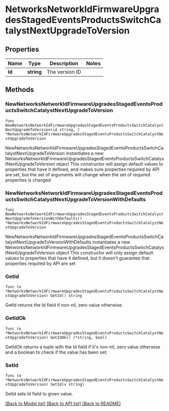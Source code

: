 # NetworksNetworkIdFirmwareUpgradesStagedEventsProductsSwitchCatalystNextUpgradeToVersion

## Properties

Name | Type | Description | Notes
------------ | ------------- | ------------- | -------------
**Id** | **string** | The version ID | 

## Methods

### NewNetworksNetworkIdFirmwareUpgradesStagedEventsProductsSwitchCatalystNextUpgradeToVersion

`func NewNetworksNetworkIdFirmwareUpgradesStagedEventsProductsSwitchCatalystNextUpgradeToVersion(id string, ) *NetworksNetworkIdFirmwareUpgradesStagedEventsProductsSwitchCatalystNextUpgradeToVersion`

NewNetworksNetworkIdFirmwareUpgradesStagedEventsProductsSwitchCatalystNextUpgradeToVersion instantiates a new NetworksNetworkIdFirmwareUpgradesStagedEventsProductsSwitchCatalystNextUpgradeToVersion object
This constructor will assign default values to properties that have it defined,
and makes sure properties required by API are set, but the set of arguments
will change when the set of required properties is changed

### NewNetworksNetworkIdFirmwareUpgradesStagedEventsProductsSwitchCatalystNextUpgradeToVersionWithDefaults

`func NewNetworksNetworkIdFirmwareUpgradesStagedEventsProductsSwitchCatalystNextUpgradeToVersionWithDefaults() *NetworksNetworkIdFirmwareUpgradesStagedEventsProductsSwitchCatalystNextUpgradeToVersion`

NewNetworksNetworkIdFirmwareUpgradesStagedEventsProductsSwitchCatalystNextUpgradeToVersionWithDefaults instantiates a new NetworksNetworkIdFirmwareUpgradesStagedEventsProductsSwitchCatalystNextUpgradeToVersion object
This constructor will only assign default values to properties that have it defined,
but it doesn't guarantee that properties required by API are set

### GetId

`func (o *NetworksNetworkIdFirmwareUpgradesStagedEventsProductsSwitchCatalystNextUpgradeToVersion) GetId() string`

GetId returns the Id field if non-nil, zero value otherwise.

### GetIdOk

`func (o *NetworksNetworkIdFirmwareUpgradesStagedEventsProductsSwitchCatalystNextUpgradeToVersion) GetIdOk() (*string, bool)`

GetIdOk returns a tuple with the Id field if it's non-nil, zero value otherwise
and a boolean to check if the value has been set.

### SetId

`func (o *NetworksNetworkIdFirmwareUpgradesStagedEventsProductsSwitchCatalystNextUpgradeToVersion) SetId(v string)`

SetId sets Id field to given value.



[[Back to Model list]](../README.md#documentation-for-models) [[Back to API list]](../README.md#documentation-for-api-endpoints) [[Back to README]](../README.md)


